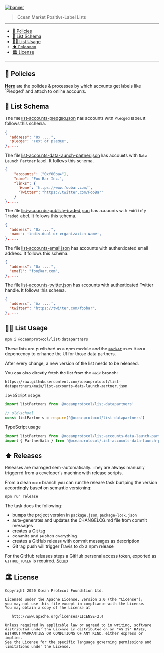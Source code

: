 [![banner](https://raw.githubusercontent.com/oceanprotocol/art/master/github/repo-banner%402x.png)](https://oceanprotocol.com)

> Ocean Market Positive-Label Lists

---

- [🦑 Policies](#-policies)
- [🤿 List Schema](#-list-schema)
- [🏄‍♀️ List Usage](#️-list-usage)
- [⬆️ Releases](#️-releases)
- [🏛 License](#-license)

---

## 🦑 Policies

**[Here](policies/README.md)** are the policies & processes by which accounts get labels like `Pledged' and attach to online accounts.


## 🤿 List Schema

The file [list-accounts-pledged.json](list-accounts-pledged.json) has accounts with `Pledged` label. It follows this schema.

```json
{
  "address": "0x.....",
  "pledge": "Text of pledge",
}, ...
```

The file [list-accounts-data-launch-partner.json](list-accounts-data-launch-partner.json) has accounts with `Data Launch Partner` label. It follows this schema.

```json
{
    "accounts": ["0xf00ba4"],
    "name": "Foo Bar Inc.",
    "links": {
      "Home": "https://www.foobar.com/",
      "Twitter": "https://twitter.com/FooBar"
    }
}, ...
```

The file [list-accounts-publicly-traded.json](list-accounts-publicly-traded.json) has accounts with `Publicly Traded` label. It follows this schema.

```json
{
  "address": "0x.....",
  "name": "Individual or Organization Name",
}, ...
```

The file [list-accounts-email.json](list-accounts-email.json) has accounts with authenticated email address. It follows this schema.

```json
{
  "address": "0x.....",
  "email": "foo@bar.com",
}, ...
```

The file [list-accounts-twitter.json](list-accounts-twitter.json) has accounts with authenticated Twitter handle. It follows this schema.

```json
{
  "address": "0x.....",
  "twitter": "https://twitter.com/foobar",
}, ...
```

## 🏄‍♀️ List Usage

```bash
npm i @oceanprotocol/list-datapartners
```

These lists are published as a npm module and the [`market`](https://github.com/oceanprotocol/market) uses it as a dependency to enhance the UI for those data partners.

After every change, a new version of the list needs to be released.

You can also directly fetch the list from the `main` branch:

```text
https://raw.githubusercontent.com/oceanprotocol/list-datapartners/main/list-accounts-data-launch-partner.json
```

JavaScript usage:

```js
import listPartners from '@oceanprotocol/list-datapartners'

// old-school
const listPartners = require('@oceanprotocol/list-datapartners')
```

TypeScript usage:

```ts
import listPartners from '@oceanprotocol/list-accounts-data-launch-partner'
import { PartnerData } from '@oceanprotocol/list-accounts-data-launch-partner/types'
```

## ⬆️ Releases

Releases are managed semi-automatically. They are always manually triggered from a developer's machine with release scripts.

From a clean `main` branch you can run the release task bumping the version accordingly based on semantic versioning:

```bash
npm run release
```

The task does the following:

- bumps the project version in `package.json`, `package-lock.json`
- auto-generates and updates the CHANGELOG.md file from commit messages
- creates a Git tag
- commits and pushes everything
- creates a GitHub release with commit messages as description
- Git tag push will trigger Travis to do a npm release

For the GitHub releases steps a GitHub personal access token, exported as `GITHUB_TOKEN` is required. [Setup](https://github.com/release-it/release-it#github-releases)

## 🏛 License

```text
Copyright 2020 Ocean Protocol Foundation Ltd.

Licensed under the Apache License, Version 2.0 (the "License");
you may not use this file except in compliance with the License.
You may obtain a copy of the License at

   http://www.apache.org/licenses/LICENSE-2.0

Unless required by applicable law or agreed to in writing, software
distributed under the License is distributed on an "AS IS" BASIS,
WITHOUT WARRANTIES OR CONDITIONS OF ANY KIND, either express or implied.
See the License for the specific language governing permissions and
limitations under the License.
```
